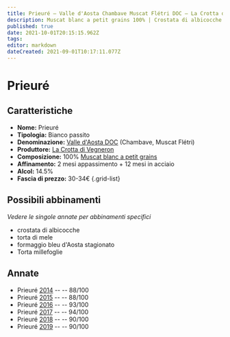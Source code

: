 ```yaml
---
title: Prieuré – Valle d'Aosta Chambave Muscat Flétri DOC – La Crotta di Vegneron – Valle d'Aosta (IT) – 30-34€ – 3★-5★
description: Muscat blanc a petit grains 100% | Crostata di albicocche – Torta di mele – Formaggio bleu d'Aoste stagionato – Torta millefoglie
published: true
date: 2021-10-01T20:15:15.962Z
tags: 
editor: markdown
dateCreated: 2021-09-01T10:17:11.077Z 
---
```


# Prieuré

## Caratteristiche
- **Nome:** Prieuré
- **Tipologia:** Bianco passito
- **Denominazione:** [Valle d'Aosta DOC](/denominazioni/Italia/Valle-d-Aosta/DOC/Valle-d-Aosta) (Chambave, Muscat Flétri)
- **Produttore:** [La Crotta di Vegneron](/produttori/Italia/Valle-d-Aosta/La-Crotta-di-Vegneron) 
- **Composizione:** 100% [Muscat blanc a petit grains](/vitigni/Francia/muscat-blanc-a-petit-grains) 
- **Affinamento:** 2 mesi appassimento + 12 mesi in acciaio
- **Alcol:** 14.5%
- **Fascia di prezzo:** 30-34€
{.grid-list}


## Possibili abbinamenti
*Vedere le singole annate per abbinamenti specifici*

- crostata di albicocche
- torta di mele
- formaggio bleu d'Aosta stagionato
- Torta millefoglie

## Annate
- Prieuré [2014](vini/Italia/Valle-d-Aosta/La-Crotta-di-Vegneron/Prieure/2014) -- <span class="star-5"></span> -- 88/100
- Prieuré [2015](vini/Italia/Valle-d-Aosta/La-Crotta-di-Vegneron/Prieure/2015) -- <span class="star-3"></span> -- 88/100
- Prieuré [2016](vini/Italia/Valle-d-Aosta/La-Crotta-di-Vegneron/Prieure/2016) -- <span class="star-5"></span> -- 93/100
- Prieuré [2017](vini/Italia/Valle-d-Aosta/La-Crotta-di-Vegneron/Prieure/2017) -- <span class="star-5"></span> -- 94/100
- Prieuré [2018](vini/Italia/Valle-d-Aosta/La-Crotta-di-Vegneron/Prieure/2018) -- <span class="star-4"></span> -- 90/100
- Prieuré [2019](vini/Italia/Valle-d-Aosta/La-Crotta-di-Vegneron/Prieure/2019) -- <span class="star-4"></span> -- 90/100
